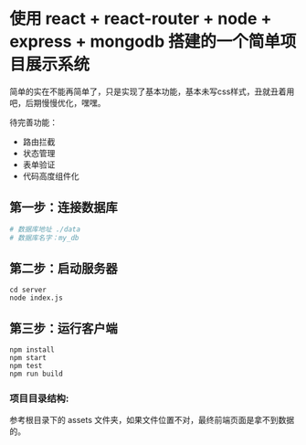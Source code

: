 # 使用 react + react-router + node + express + mongodb 搭建的一个简单项目展示系统
简单的实在不能再简单了，只是实现了基本功能，基本未写css样式，丑就丑着用吧，后期慢慢优化，嘿嘿。

待完善功能：
* 路由拦截
* 状态管理
* 表单验证
* 代码高度组件化

## 第一步：连接数据库
``` bash
# 数据库地址 ./data
# 数据库名字：my_db
```

## 第二步：启动服务器
```
cd server
node index.js
```

## 第三步：运行客户端
```
npm install
npm start
npm test
npm run build
```

### 项目目录结构:
参考根目录下的 assets 文件夹，如果文件位置不对，最终前端页面是拿不到数据的。